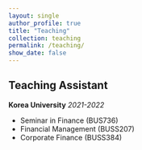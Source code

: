 ```yaml
---
layout: single
author_profile: true
title: "Teaching"
collection: teaching
permalink: /teaching/
show_date: false
---
```


## Teaching Assistant  
**Korea University**
*2021-2022*  

- Seminar in Finance (BUS736)
- Financial Management (BUSS207)
- Corporate Finance (BUSS384) 

